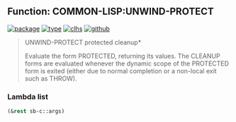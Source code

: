 ## Function: COMMON-LISP:UNWIND-PROTECT
[![package](https://img.shields.io/badge/Package-COMMON--LISP-5f9ea0.svg?style=social&colorA=999999)](../) [![type](https://img.shields.io/badge/Type-Function-5f9ea0.svg?style=social&colorA=999999)](../#function) [![clhs](https://img.shields.io/badge/CLHS-UNWIND--PROTECT-5f9ea0.svg?style=social&colorA=999999)](http://www.lispworks.com/documentation/HyperSpec/Body/s_unwind.htm) [![github](https://img.shields.io/badge/GitHub-View_the_source-5f9ea0.svg?style=social&colorA=999999&logo=github)](https://github.com/sbcl/sbcl/blob/master/src/compiler/info-functions.lisp/) 

> UNWIND-PROTECT protected cleanup*
> 
> Evaluate the form PROTECTED, returning its values. The CLEANUP forms are
> evaluated whenever the dynamic scope of the PROTECTED form is exited (either
> due to normal completion or a non-local exit such as THROW).

### Lambda list
```cl
(&rest sb-c::args)
```
